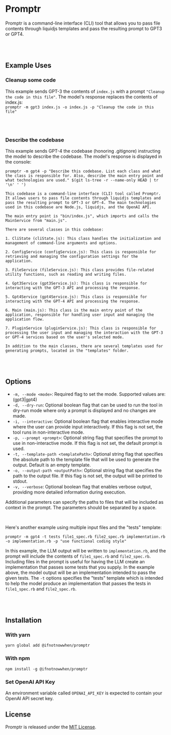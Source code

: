 # Promptr

Promptr is a command-line interface (CLI) tool that allows you to pass file contents through liquidjs templates and pass the resulting prompt to GPT3 or GPT4.

<br /><br />
## Example Uses


### Cleanup some code
This example sends GPT-3 the contents of `index.js` with a prompt `"Cleanup the code in this file"`. The model's response replaces the contents of index.js: 
<br />
`promptr -m gpt3 index.js -o index.js -p "Cleanup the code in this file"`

<br /><br />
### Describe the codebase
This example sends GPT-4 the codebase (honoring .gitignore) instructing the model to describe the codebase. The model's response is displayed in the console: 
```
promptr -m gpt4 -p "Describe this codebase. List each class and what the class is responsible for. Also, describe the main entry point and what technologies are used." $(git ls-tree -r --name-only HEAD | tr '\n' ' ')

This codebase is a command-line interface (CLI) tool called Promptr. It allows users to pass file contents through liquidjs templates and pass the resulting prompt to GPT-3 or GPT-4. The main technologies used in this codebase are Node.js, liquidjs, and the OpenAI API.

The main entry point is "bin/index.js", which imports and calls the MainService from "main.js".

There are several classes in this codebase:

1. CliState (cliState.js): This class handles the initialization and management of command-line arguments and options.

2. ConfigService (configService.js): This class is responsible for retrieving and managing the configuration settings for the application.

3. FileService (fileService.js): This class provides file-related utility functions, such as reading and writing files.

4. Gpt3Service (gpt3Service.js): This class is responsible for interacting with the GPT-3 API and processing the response.

5. Gpt4Service (gpt4Service.js): This class is responsible for interacting with the GPT-4 API and processing the response.

6. Main (main.js): This class is the main entry point of the application, responsible for handling user input and managing the application flow.

7. PluginService (pluginService.js): This class is responsible for processing the user input and managing the interaction with the GPT-3 or GPT-4 services based on the user's selected mode.

In addition to the main classes, there are several templates used for generating prompts, located in the "templates" folder.

```

<br /><br />

## Options
- `-m, --mode <mode>`: Required flag to set the mode. Supported values are: (gpt3|gpt4)
- `-d, --dry-run`: Optional boolean flag that can be used to run the tool in dry-run mode where only a prompt is displayed and no changes are made.
- `-i, --interactive`: Optional boolean flag that enables interactive mode where the user can provide input interactively. If this flag is not set, the tool runs in non-interactive mode.
- `-p, --prompt <prompt>`: Optional string flag that specifies the prompt to use in non-interactive mode. If this flag is not set, the default prompt is used.
- `-t, --template-path <templatePath>`: Optional string flag that specifies the absolute path to the template file that will be used to generate the output. Default is an empty template.
- `-o, --output-path <outputPath>`: Optional string flag that specifies the path to the output file. If this flag is not set, the output will be printed to stdout.
- `-v, --verbose`: Optional boolean flag that enables verbose output, providing more detailed information during execution.


Additional parameters can specify the paths to files that will be included as context in the prompt. The parameters should be separated by a space.

<br />

Here's another example using multiple input files and the "tests" template:
```
promptr -m gpt4 -t tests file1_spec.rb file2_spec.rb implementation.rb -o implementation.rb -p "use functional coding style"
```


In this example, the LLM output will be written to `implementation.rb`, and the prompt will include the contents of `file1_spec.rb` and `file2_spec.rb`. Including files in the prompt is useful for having the LLM create an implementation that passes some tests that you supply. In the example above, the model output will be an implementation intended to pass the given tests. The `-t` options specifies the "tests" template which is intended to help the model produce an implementation that passes the tests in `file1_spec.rb` and `file2_spec.rb`.

<br /><br />
## Installation

### With yarn
```
yarn global add @ifnotnowwhen/promptr
```

### With npm
```
npm install -g @ifnotnowwhen/promptr
```

### Set OpenAI API Key
An environment variable called `OPENAI_API_KEY` is expected to contain your OpenAI API secret key.


## License

Promptr is released under the [MIT License](https://opensource.org/licenses/MIT).



